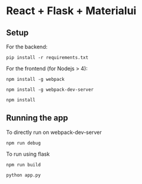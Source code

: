 
# React + Flask + Materialui


## Setup

For the backend:

```
pip install -r requirements.txt
```

For the frontend (for Nodejs > 4):

```
npm install -g webpack

npm install -g webpack-dev-server

npm install
```

## Running the app

To directly run on webpack-dev-server

```
npm run debug
```

To run using flask

```
npm run build

python app.py
```

